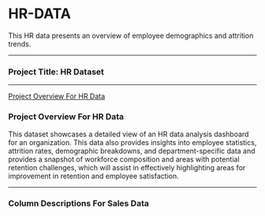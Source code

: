 # HR-DATA
This HR data presents an overview of employee demographics and attrition trends.

---

### Project Title: HR Dataset
---

[Project Overview For HR Data](#project-overview-for-hr-data)

### Project Overview For HR Data
This dataset showcases a detailed view of an HR data analysis dashboard for an organization. This data also provides insights into employee statistics, attrition rates, demographic breakdowns, and department-specific data and provides a snapshot of workforce composition and areas with potential retention challenges, which will assist in effectively highlighting areas for improvement in retention and employee satisfaction.

---

### Column Descriptions For Sales Data
